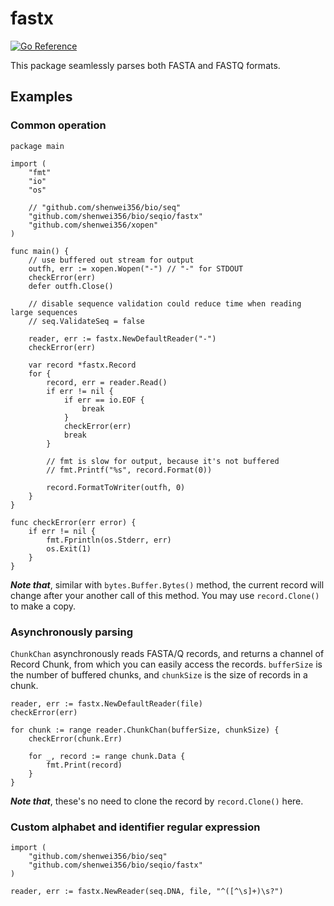 # fastx

[![Go Reference](https://pkg.go.dev/badge/github.com/shenwei356/bio/seqio/fastx.svg)](https://pkg.go.dev/github.com/shenwei356/bio/seqio/fastx)

This package seamlessly parses both FASTA and FASTQ formats.


## Examples


### Common operation

    package main

    import (
    	"fmt"
    	"io"
    	"os"

    	// "github.com/shenwei356/bio/seq"
    	"github.com/shenwei356/bio/seqio/fastx"
    	"github.com/shenwei356/xopen"
    )

    func main() {
    	// use buffered out stream for output
    	outfh, err := xopen.Wopen("-") // "-" for STDOUT
    	checkError(err)
    	defer outfh.Close()

    	// disable sequence validation could reduce time when reading large sequences
    	// seq.ValidateSeq = false

    	reader, err := fastx.NewDefaultReader("-")
    	checkError(err)

    	var record *fastx.Record
    	for {
    		record, err = reader.Read()
    		if err != nil {
    			if err == io.EOF {
    				break
    			}
    			checkError(err)
    			break
    		}

    		// fmt is slow for output, because it's not buffered
    		// fmt.Printf("%s", record.Format(0))

    		record.FormatToWriter(outfh, 0)
    	}
    }

    func checkError(err error) {
    	if err != nil {
    		fmt.Fprintln(os.Stderr, err)
    		os.Exit(1)
    	}
    }


***Note that***, similar with `bytes.Buffer.Bytes()` method,
the current record will change after your another call of this method.
You may use `record.Clone()` to make a copy.

### Asynchronously parsing

`ChunkChan` asynchronously reads FASTA/Q records, and returns a channel of
Record Chunk, from which you can easily access the records.
`bufferSize` is the number of buffered chunks, and `chunkSize` is the size
of records in a chunk.

    reader, err := fastx.NewDefaultReader(file)
    checkError(err)

    for chunk := range reader.ChunkChan(bufferSize, chunkSize) {
        checkError(chunk.Err)

        for _, record := range chunk.Data {
            fmt.Print(record)
        }
    }

***Note that***, these's no need to clone the record by `record.Clone()` here.

### Custom alphabet and identifier regular expression

    import (
        "github.com/shenwei356/bio/seq"
        "github.com/shenwei356/bio/seqio/fastx"
    )

    reader, err := fastx.NewReader(seq.DNA, file, "^([^\s]+)\s?")
